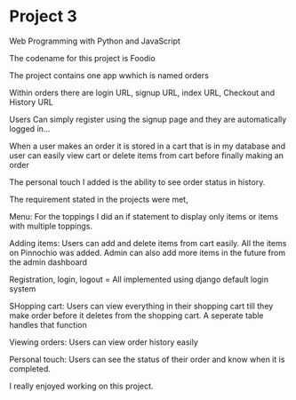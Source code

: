 # Project 3

Web Programming with Python and JavaScript


The codename for this project is Foodio

The project contains one app wwhich is named orders

Within orders there are login URL, signup URL, index URL, Checkout and History URL

Users Can simply register using the signup page and they are automatically logged in...

When a user makes an order it is stored in a cart that is in my database and user can easily view cart or delete items from cart before finally making an order


The personal touch I added is the ability to see order status in history.


The requirement stated in the projects were met,

Menu: For the toppings I did an if statement to display only items or items with multiple toppings.

Adding items: Users can add and delete items from cart easily. All the items on Pinnochio was added. Admin can also add more items in the future from the admin dashboard

Registration, login, logout = All implemented using django default login system

SHopping cart: Users can view everything in their shopping cart till they make order before it deletes from the shopping cart. A seperate table handles that function

Viewing orders: Users can view order history easily


Personal touch: Users can see the status of their order and know when it is completed.


I really enjoyed working on this project.
